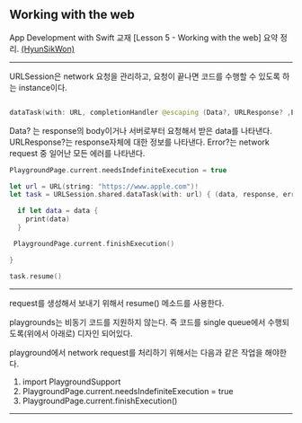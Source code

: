 ## Working with the web

App Development with Swift 교재 [Lesson 5 - Working with the web] 요약 정리. [(HyunSikWon)](https://github.com/HyunSikWon)

---

URLSession은 network 요청을 관리하고, 요청이 끝나면 코드를 수행할 수 있도록 하는 instance이다.

~~~swift

dataTask(with: URL, completionHandler @escaping (Data?, URLResponse? ,Error?) -> Void)

~~~

Data? 는 response의 body이거나 서버로부터 요청해서 받은 data를 나타낸다.
URLResponse?는 response자체에 대한 정보를 나타낸다.
Error?는 network request 중 일어난 모든 에러를 나타낸다.

~~~swift
PlaygroundPage.current.needsIndefiniteExecution = true

let url = URL(string: "https://www.apple.com")!
let task = URLSession.shared.dataTask(with: url) { (data, response, error) int 

  if let data = data {
    print(data)
  }

 PlaygroundPage.current.finishExecution()

} 

task.resume()
~~~

---
request를 생성해서 보내기 위해서 resume() 메소드를 사용한다.

playgrounds는 비동기 코드를 지원하지 않는다. 즉 코드를 single queue에서 수행되도록(위에서 아래로) 디자인 되어있다.

playground에서 network request를 처리하기 위해서는 다음과 같은 작업을 해야한다.
1. import PlaygroundSupport
2. PlaygroundPage.current.needsIndefiniteExecution = true
3. PlaygroundPage.current.finishExecution()

---

  






